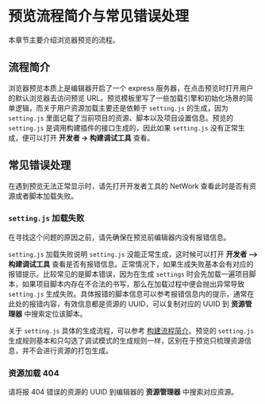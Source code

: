 # 预览流程简介与常见错误处理

本章节主要介绍浏览器预览的流程。

## 流程简介

浏览器预览本质上是编辑器开启了一个 express 服务器，在点击预览时打开用户的默认浏览器去访问预览 URL。预览模板里写了一些加载引擎和初始化场景的简单逻辑，而关于用户资源加载主要还是依赖于 `setting.js` 的生成，因为 `setting.js` 里面记载了当前项目的资源、脚本以及项目设置信息。预览的 `setting.js` 是调用构建插件的接口生成的，因此如果 `setting.js` 没有正常生成，便可以打开 **开发者 -> 构建调试工具** 查看。

## 常见错误处理

在遇到预览无法正常显示时，请先打开开发者工具的 NetWork 查看此时是否有资源或者脚本加载失败。

### `setting.js` 加载失败

在寻找这个问题的原因之前，请先确保在预览前编辑器内没有报错信息。

`setting.js` 加载失败说明 `setting.js` 没能正常生成，这时候可以打开 **开发者 —> 构建调试工具** 查看是否有报错信息。正常情况下，如果生成失败基本会有对应的报错提示。比较常见的是脚本错误，因为在生成 `settings` 时会先加载一遍项目脚本，如果项目脚本内存在不合法的书写，那么在加载过程中便会抛出异常导致 `setting.js` 生成失败。具体报错的脚本信息可以参考报错信息内的提示，通常在此处的报错内容，有效信息都是资源的 UUID，可以复制对应的 UUID 到 **资源管理器** 中搜索定位该脚本。

关于 `setting.js` 具体的生成流程，可以参考 [构建流程简介](../publish/build-guide.md)。预览的 `setting.js` 生成规则基本和只勾选了调试模式的生成规则一样，区别在于预览只梳理资源信息，并不会进行资源的打包生成。

### 资源加载 404

请将报 404 错误的资源的 UUID 到编辑器的 **资源管理器** 中搜索对应资源。
